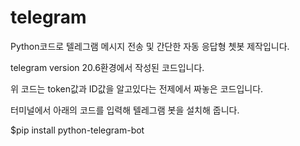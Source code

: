# telegram
Python코드로 텔레그램 메시지 전송 및 간단한 자동 응답형 쳇봇 제작입니다.

telegram version 20.6환경에서 작성된 코드입니다.

위 코드는 token값과 ID값을 알고있다는 전제에서 짜놓은 코드입니다.

터미널에서 아래의 코드를 입력해 텔레그램 봇을 설치해 줍니다.

$pip install python-telegram-bot
